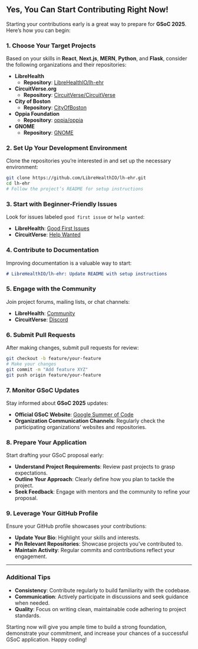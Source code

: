 
## Yes, You Can Start Contributing Right Now!

Starting your contributions early is a great way to prepare for **GSoC 2025**. Here’s how you can begin:

### 1. **Choose Your Target Projects**

Based on your skills in **React**, **Next.js**, **MERN**, **Python**, and **Flask**, consider the following organizations and their repositories:

- **LibreHealth**
  - **Repository**: [LibreHealthIO/lh-ehr](https://github.com/LibreHealthIO/lh-ehr)
- **CircuitVerse.org**
  - **Repository**: [CircuitVerse/CircuitVerse](https://github.com/CircuitVerse/CircuitVerse)
- **City of Boston**
  - **Repository**: [CityOfBoston](https://github.com/CityOfBoston)
- **Oppia Foundation**
  - **Repository**: [oppia/oppia](https://github.com/oppia/oppia)
- **GNOME**
  - **Repository**: [GNOME](https://github.com/GNOME)

### 2. **Set Up Your Development Environment**

Clone the repositories you’re interested in and set up the necessary environment:

```bash
git clone https://github.com/LibreHealthIO/lh-ehr.git
cd lh-ehr
# Follow the project’s README for setup instructions
```

### 3. **Start with Beginner-Friendly Issues**

Look for issues labeled `good first issue` or `help wanted`:

- **LibreHealth**: [Good First Issues](https://github.com/LibreHealthIO/lh-ehr/issues?q=is%3Aissue+is%3Aopen+label%3A%22good+first+issue%22)
- **CircuitVerse**: [Help Wanted](https://github.com/CircuitVerse/CircuitVerse/issues?q=is%3Aissue+is%3Aopen+label%3A%22help+wanted%22)

### 4. **Contribute to Documentation**

Improving documentation is a valuable way to start:

```markdown
# LibreHealthIO/lh-ehr: Update README with setup instructions
```

### 5. **Engage with the Community**

Join project forums, mailing lists, or chat channels:

- **LibreHealth**: [Community](https://librehealth.io/community/)
- **CircuitVerse**: [Discord](https://discord.com/invite/circuitverse)

### 6. **Submit Pull Requests**

After making changes, submit pull requests for review:

```bash
git checkout -b feature/your-feature
# Make your changes
git commit -m "Add feature XYZ"
git push origin feature/your-feature
```

### 7. **Monitor GSoC Updates**

Stay informed about **GSoC 2025** updates:

- **Official GSoC Website**: [Google Summer of Code](https://summerofcode.withgoogle.com/)
- **Organization Communication Channels**: Regularly check the participating organizations’ websites and repositories.

### 8. **Prepare Your Application**

Start drafting your GSoC proposal early:

- **Understand Project Requirements**: Review past projects to grasp expectations.
- **Outline Your Approach**: Clearly define how you plan to tackle the project.
- **Seek Feedback**: Engage with mentors and the community to refine your proposal.

### 9. **Leverage Your GitHub Profile**

Ensure your GitHub profile showcases your contributions:

- **Update Your Bio**: Highlight your skills and interests.
- **Pin Relevant Repositories**: Showcase projects you’ve contributed to.
- **Maintain Activity**: Regular commits and contributions reflect your engagement.

---

### Additional Tips

- **Consistency**: Contribute regularly to build familiarity with the codebase.
- **Communication**: Actively participate in discussions and seek guidance when needed.
- **Quality**: Focus on writing clean, maintainable code adhering to project standards.

Starting now will give you ample time to build a strong foundation, demonstrate your commitment, and increase your chances of a successful GSoC application. Happy coding!
